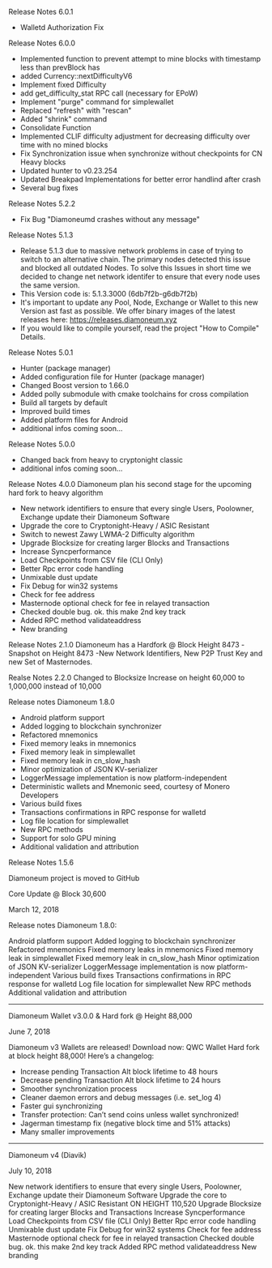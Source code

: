 Release Notes 6.0.1
- Walletd Authorization Fix

Release Notes 6.0.0
- Implemented function to prevent attempt to mine blocks with timestamp less than prevBlock has
- added Currency::nextDifficultyV6
- Implement fixed Difficulty
- add get_difficulty_stat RPC call (necessary for EPoW)
- Implement "purge" command for simplewallet
- Replaced "refresh" with "rescan"
- Added "shrink" command
- Consolidate Function
- Implemented CLIF difficulty adjustment for decreasing difficulty over time with no mined blocks
- Fix Synchronization issue when synchronize without checkpoints for CN Heavy blocks
- Updated hunter to v0.23.254
- Updated Breakpad Implementations for better error handlind after crash
- Several bug fixes

Release Notes 5.2.2
- Fix Bug "Diamoneumd crashes without any message"

Release Notes 5.1.3
- Release 5.1.3 due to massive network problems in case of trying to switch to an alternative chain. The primary nodes detected this issue and blocked all outdated Nodes. To solve this Issues in short time we decided to change net network identifer to ensure that every node uses the same version.
- This Version code is: 5.1.3.3000 (6db7f2b-g6db7f2b)
- It's important to update any Pool, Node, Exchange or Wallet to this new Version ast fast as possible. We offer binary images of the latest releases here: https://releases.diamoneum.xyz
- If you would like to compile yourself, read the project "How to Compile" Details.

Release Notes 5.0.1
- Hunter (package manager)
- Added configuration file for Hunter (package manager)
- Changed Boost version to 1.66.0
- Added polly submodule with cmake toolchains for cross compilation
- Build all targets by default
- Improved build times
- Added platform files for Android
- additional infos coming soon...

Release Notes 5.0.0
- Changed back from heavy to cryptonight classic
- additional infos coming soon...

Release Notes 4.0.0
Diamoneum plan his second stage for the upcoming hard fork to heavy algorithm
- New network identifiers to ensure that every single Users, Poolowner, Exchange update their Diamoneum Software
- Upgrade the core to Cryptonight-Heavy / ASIC Resistant
- Switch to newest Zawy LWMA-2 Difficulty algorithm
- Upgrade Blocksize for creating larger Blocks and Transactions
- Increase Syncperformance
- Load Checkpoints from CSV file (CLI Only)
- Better Rpc error code handling
- Unmixable dust update
- Fix Debug for win32 systems
- Check for fee address
- Masternode optional check for fee in relayed transaction
- Checked double bug. ok. this make 2nd key track
- Added RPC method validateaddress
- New branding

Release Notes 2.1.0
Diamoneum has a Hardfork @ Block Height 8473
-Snapshot on Height 8473
-New Network Identifiers, New P2P Trust Key and new Set of Masternodes.

Realse Notes 2.2.0
Changed to Blocksize Increase on height 60,000 to 1,000,000 instead of 10,000

Release notes Diamoneum 1.8.0

- Android platform support
- Added logging to blockchain synchronizer
- Refactored mnemonics
- Fixed memory leaks in mnemonics
- Fixed memory leak in simplewallet
- Fixed memory leak in cn_slow_hash
- Minor optimization of JSON KV-serializer
- LoggerMessage implementation is now platform-independent
- Deterministic wallets and Mnemonic seed, courtesy of Monero Developers
- Various build fixes
- Transactions confirmations in RPC response for walletd
- Log file location for simplewallet
- New RPC methods
- Support for solo GPU mining
- Additional validation and attribution

Release Notes 1.5.6

Diamoneum project is moved to GitHub

Core Update @ Block 30,600

March 12, 2018

Release notes Diamoneum 1.8.0:

Android platform support
Added logging to blockchain synchronizer
Refactored mnemonics
Fixed memory leaks in mnemonics
Fixed memory leak in simplewallet
Fixed memory leak in cn_slow_hash
Minor optimization of JSON KV-serializer
LoggerMessage implementation is now platform-independent
Various build fixes
Transactions confirmations in RPC response for walletd
Log file location for simplewallet
New RPC methods
Additional validation and attribution

------------------


Diamoneum Wallet v3.0.0 & Hard fork @ Height 88,000

June 7, 2018

Diamoneum v3 Wallets are released!
Download now: QWC Wallet
Hard fork at block height 88,000! Here’s a changelog:
+ Increase pending Transaction Alt block lifetime to 48 hours
+ Decrease pending Transaction Alt block lifetime to 24 hours
+ Smoother synchronization process
+ Cleaner daemon errors and debug messages (i.e. set_log 4)
+ Faster gui synchronizing
+ Transfer protection: Can’t send coins unless wallet synchronized!
+ Jagerman timestamp fix (negative block time and 51% attacks)
+ Many smaller improvements

--------------


Diamoneum v4 (Diavik)

July 10, 2018

New network identifiers to ensure that every single Users, Poolowner, Exchange update their Diamoneum Software
Upgrade the core to Cryptonight-Heavy / ASIC Resistant ON HEIGHT 110,520
Upgrade Blocksize for creating larger Blocks and Transactions
Increase Syncperformance
Load Checkpoints from CSV file (CLI Only)
Better Rpc error code handling
Unmixable dust update
Fix Debug for win32 systems
Check for fee address
Masternode optional check for fee in relayed transaction
Checked double bug. ok. this make 2nd key track
Added RPC method validateaddress
New branding

